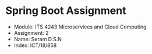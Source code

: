 # Spring Boot Assignment

- Module: ITS 4243 Microservices and Cloud Computing
- Assignment: 2
- Name: Seram D.S.N
- Index: ICT/18/858
